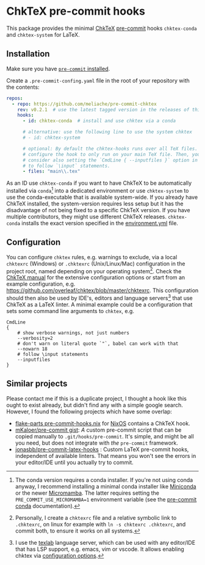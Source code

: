 # ChkTeX pre-commit hooks

This package provides the minimal [ChkTeX](https://www.nongnu.org/chktex) [pre-commit](https://pre-commit.com) hooks `chktex-conda` and `chktex-system` for LaTeX.


## Installation

Make sure you have [`pre-commit` installed](https://pre-commit.com/index.html#install).

Create a `.pre-commit-confing.yaml` file in the root of your repository with the contents:

``` yaml
repos:
  - repo: https://github.com/meliache/pre-commit-chktex
    rev: v0.2.1  # use the latest tagged version in the releases of this repository
    hooks:
      - id: chktex-conda  # install and use chktex via a conda

      # alternative: use the following line to use the system chktex
      # - id: chktex-system

      # optional: By default the chktex-hooks runs over all TeX files. You can
      # configure the hook to only run on your main TeX file. Then, you might
      # consider also setting the `CmdLine { --inputfiles }` option in your chktexrc
      # to follow `\input` statements.
      - files: "main\\.tex"
```

As an ID use `chktex-conda` if you want to have ChkTeX to be automatically installed via `conda`[^1] into a dedicated environment or use `chktex-system` to use the conda-executable that is available system-wide. If you already have ChkTeX installed, the system-version requires less setup but it has the disadvantage of not being fixed to a specific ChkTeX version. If you have multiple contributors, they might use different ChkTeX releases. `chktex-conda` installs the exact version specified in the [environment.yml](environment.yml) file.


## Configuration

You can configure `chktex` rules, e.g. warnings to exclude, via a local `chktexrc` (Windows) or `.chktexrc` (Unix/Linux/Mac) configuration in the project root, named  depending on your operating system[^2].
Check the [ChkTeX manual](https://www.nongnu.org/chktex/ChkTeX.pdf) for the extensive configuration options or start from an example configuration, e.g. https://github.com/overleaf/chktex/blob/master/chktexrc. This configuration should then also be used by IDE's, editors and language servers[^3] that use ChkTeX as a LaTeX linter. A minimal example could be a configuration that sets some command line arguments to `chktex`, e.g.

```
CmdLine
{
    # show verbose warnings, not just numbers
    --verbosity=2
    # don't warn on literal quote `"`, babel can work with that
    --nowarn 18
    # follow \input statements
    --inputfiles
}
```

## Similar projects

Please contact me if this is a duplicate project, I thought a hook like this ought to exist already, but didn't find any with a simple google search. However, I found the following projects which have some overlap:

- [flake-parts pre-commit-hooks.nix](https://flake.parts/options/pre-commit-hooks-nix.html) for [NixOS](https://nixos.org) contains a ChkTeX hook.
- [mKaloer/pre-commit gist](https://gist.github.com/mKaloer/f9488142f76b29a2e2e6): *A* custom pre-commit script that can be copied manually to `.git/hooks/pre-commit`. It's simple, and might be all you need, but does not integrate with *the* `pre-commit` framework.
- [jonasbb/pre-commit-latex-hooks](https://github.com/jonasbb/pre-commit-latex-hooks) : Custom LaTeX pre-commit hooks, independent of available linters. That means you won't see the errors in your editor/IDE until you actually try to commit.

[^1]: The conda version requires a conda installer. If you're not using conda anyway, I recommend installing a minimal conda installer like [Miniconda]( https://docs.conda.io/en/latest/miniconda.html) or the newer [Micromamba](https://mamba.readthedocs.io/en/latest/installation.html#micromamba). The latter requires setting the `PRE_COMMIT_USE_MICROMAMBA=1` environment variable (see the [pre-commit conda](https://pre-commit.com/index.html#conda) documentation).

[^2]: Personally, I create a `chktexrc` file and a relative symbolic link to `.chktexrc`, on linux for example with `ln -s chktexrc .chktexrc`, and commit both, to ensure it works on all systems.

[^3]: I use the [texlab](https://github.com/latex-lsp/texlab) language server, which can be used with any editor/IDE that has LSP support, e.g. emacs, vim or vscode. It allows enabling chktex via [configuration options](https://github.com/latex-lsp/texlab/wiki/Configuration#texlabchktexonopenandsave).

